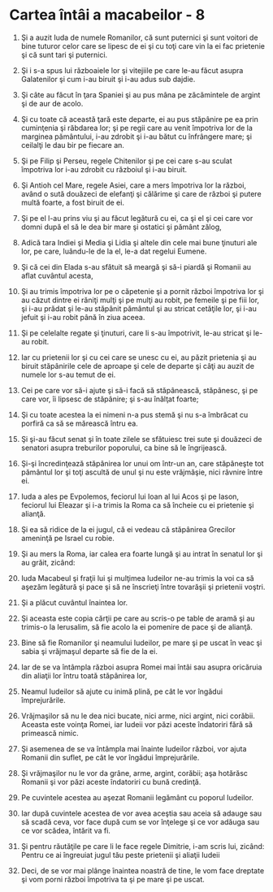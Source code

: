 # Cartea &#238;nt&#226;i a macabeilor - 8

1. Şi a auzit Iuda de numele Romanilor, că sunt puternici şi sunt voitori de bine tuturor celor care se lipesc de ei şi cu toţi care vin la ei fac prietenie şi că sunt tari şi puternici. 

2. Şi i s-a spus lui războaiele lor şi vitejiile pe care le-au făcut asupra Galatenilor şi cum i-au biruit şi i-au adus sub dajdie. 

3. Şi câte au făcut în ţara Spaniei şi au pus mâna pe zăcămintele de argint şi de aur de acolo. 

4. Şi cu toate că această ţară este departe, ei au pus stăpânire pe ea prin cuminţenia şi răbdarea lor; şi pe regii care au venit împotriva lor de la marginea pământului, i-au zdrobit şi i-au bătut cu înfrângere mare; şi ceilalţi le dau bir pe fiecare an. 

5. Şi pe Filip şi Perseu, regele Chitenilor şi pe cei care s-au sculat împotriva lor i-au zdrobit cu războiul şi i-au biruit. 

6. Şi Antioh cel Mare, regele Asiei, care a mers împotriva lor la război, având o sută douăzeci de elefanţi şi călărime şi care de război şi putere multă foarte, a fost biruit de ei. 

7. Şi pe el l-au prins viu şi au făcut legătură cu ei, ca şi el şi cei care vor domni după el să le dea bir mare şi ostatici şi pământ zălog, 

8. Adică tara Indiei şi Media şi Lidia şi altele din cele mai bune ţinuturi ale lor, pe care, luându-le de la el, le-a dat regelui Eumene. 

9. Şi că cei din Elada s-au sfătuit să meargă şi să-i piardă şi Romanii au aflat cuvântul acesta, 

10. Şi au trimis împotriva lor pe o căpetenie şi a pornit război împotriva lor şi au căzut dintre ei răniţi mulţi şi pe mulţi au robit, pe femeile şi pe fiii lor, şi i-au prădat şi le-au stăpânit pământul şi au stricat cetăţile lor, şi i-au jefuit şi i-au robit până în ziua aceea. 

11. Şi pe celelalte regate şi ţinuturi, care li s-au împotrivit, le-au stricat şi le-au robit. 

12. Iar cu prietenii lor şi cu cei care se unesc cu ei, au păzit prietenia şi au biruit stăpânirile cele de aproape şi cele de departe şi câţi au auzit de numele lor s-au temut de ei. 

13. Cei pe care vor să-i ajute şi să-i facă să stăpânească, stăpânesc, şi pe care vor, îi lipsesc de stăpânire; şi s-au înălţat foarte; 

14. Şi cu toate acestea la ei nimeni n-a pus stemă şi nu s-a îmbrăcat cu porfiră ca să se mărească întru ea. 

15. Şi şi-au făcut senat şi în toate zilele se sfătuiesc trei sute şi douăzeci de senatori asupra treburilor poporului, ca bine să le îngrijească. 

16. Şi-şi încredinţează stăpânirea lor unui om într-un an, care stăpâneşte tot pământul lor şi toţi ascultă de unul şi nu este vrăjmăşie, nici râvnire între ei. 

17. Iuda a ales pe Evpolemos, feciorul lui Ioan al lui Acos şi pe Iason, feciorul lui Eleazar şi i-a trimis la Roma ca să încheie cu ei prietenie şi alianţă. 

18. Şi ea să ridice de la ei jugul, că ei vedeau că stăpânirea Grecilor ameninţă pe Israel cu robie. 

19. Şi au mers la Roma, iar calea era foarte lungă şi au intrat în senatul lor şi au grăit, zicând: 

20. Iuda Macabeul şi fraţii lui şi mulţimea Iudeilor ne-au trimis la voi ca să aşezăm legătură şi pace şi să ne înscrieţi între tovarăşii şi prietenii voştri. 

21. Şi a plăcut cuvântul înaintea lor. 

22. Şi aceasta este copia cărţii pe care au scris-o pe table de aramă şi au trimis-o la Ierusalim, să fie acolo la ei pomenire de pace şi de alianţă. 

23. Bine să fie Romanilor şi neamului Iudeilor, pe mare şi pe uscat în veac şi sabia şi vrăjmaşul departe să fie de la ei. 

24. Iar de se va întâmpla război asupra Romei mai întâi sau asupra oricăruia din aliaţii lor întru toată stăpânirea lor, 

25. Neamul Iudeilor să ajute cu inimă plină, pe cât le vor îngădui împrejurările. 

26. Vrăjmaşilor să nu le dea nici bucate, nici arme, nici argint, nici corăbii. Aceasta este voinţa Romei, iar Iudeii vor păzi aceste îndatoriri fără să primească nimic. 

27. Şi asemenea de se va întâmpla mai înainte Iudeilor război, vor ajuta Romanii din suflet, pe cât le vor îngădui împrejurările. 

28. Şi vrăjmaşilor nu le vor da grâne, arme, argint, corăbii; aşa hotărăsc Romanii şi vor păzi aceste îndatoriri cu bună credinţă. 

29. Pe cuvintele acestea au aşezat Romanii legământ cu poporul Iudeilor. 

30. Iar după cuvintele acestea de vor avea aceştia sau aceia să adauge sau să scadă ceva, vor face după cum se vor înţelege şi ce vor adăuga sau ce vor scădea, întărit va fi. 

31. Şi pentru răutăţile pe care li le face regele Dimitrie, i-am scris lui, zicând: Pentru ce ai îngreuiat jugul tău peste prietenii şi aliaţii Iudeii 

32. Deci, de se vor mai plânge înaintea noastră de tine, le vom face dreptate şi vom porni război împotriva ta şi pe mare şi pe uscat. 

